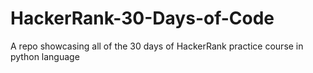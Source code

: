 # HackerRank-30-Days-of-Code
A repo showcasing all of the 30 days of HackerRank practice course in python language
